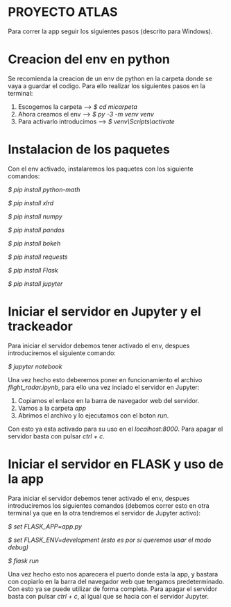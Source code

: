 # PROYECTO ATLAS
Para correr la app seguir los siguientes pasos (descrito para Windows).

# Creacion del env en python
Se recomienda la creacion de un env de python en la carpeta donde se vaya a guardar el codigo. Para ello
realizar los siguientes pasos en la terminal:
1. Escogemos la carpeta -->  *$ cd micarpeta*
2. Ahora creamos el env --> *$ py -3 -m venv venv*
3. Para activarlo introducimos --> *$ venv\Scripts\activate*

# Instalacion de los paquetes
Con el env activado, instalaremos los paquetes con los siguiente comandos:

*$ pip install python-math*

*$ pip install xlrd*

*$ pip install numpy*

*$ pip install pandas*

*$ pip install bokeh*

*$ pip install requests*

*$ pip install Flask*

*$ pip install jupyter*


# Iniciar el servidor en Jupyter y el trackeador
Para iniciar el servidor debemos tener activado el env, despues introduciremos el siguiente comando:

*$ jupyter notebook*

Una vez hecho esto deberemos poner en funcionamiento el archivo *flight_radar.ipynb*, para ello una vez inciado
el servidor en Jupyter:
1. Copiamos el enlace en la barra de navegador web del servidor.
2. Vamos a la carpeta *app*
3. Abrimos el archivo y lo ejecutamos con el boton *run*. 

Con esto ya esta activado para su uso en el *localhost:8000*. Para apagar el servidor basta con pulsar *ctrl + c*.

# Iniciar el servidor en FLASK y uso de la app
Para iniciar el servidor debemos tener activado el env, despues introduciremos los siguientes comandos (debemos correr 
esto en otra terminal ya que en la otra tendremos el servidor de Jupyter activo):

*$ set FLASK_APP=app.py*

*$ set FLASK_ENV=development (esto es por si queremos usar el modo debug)*

*$ flask run*

Una vez hecho esto nos aparecera el puerto donde esta la app, y bastara con copiarlo en la barra del navegador
web que tengamos predeterminado. Con esto ya se puede utilizar de forma completa. Para apagar el servidor basta con pulsar 
*ctrl + c*, al igual que se hacia con el servidor Jupyter.

